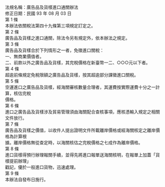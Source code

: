 法規名稱：廣告品及貨樣進口通關辦法  
修正日期：民國 93 年 08 月 03 日  
第 1 條  
本辦法依關稅法第四十九條第三項規定訂定之。  
第 2 條  
廣告品及貨樣之進口通關，除法令另有規定外，依本辦法之規定。  
第 3 條  
廣告品及貨樣合於下列情形之一者，免徵進口關稅：  
一、無商業價值者。  
二、前款以外之廣告品及貨樣，其完稅價格在新臺幣一二、○○○元以下者。  
第 4 條  
超逾前條規定免稅限額之廣告品及貨樣，按其超逾部分課徵進口關稅。  
第 5 條  
空運進口之廣告品及貨樣，經海關審核數量合理者，其運費按實際運費十分之一計算，核估完稅  
價格。  
第 6 條  
進口之廣告品及貨樣涉及貿易管理須由海關配合查核事項，應核憑輸入規定之相關文件放行。  
第 7 條  
廣告品及貨樣之價值，以收件人提出證明文件所載離岸價格或經海關核定之離岸價格為計算根  
據。離岸價格無從查定時，以海關核估之完稅價格之七成作為離岸價格。  
第 8 條  
進口貨樣得預行辦理報關手續，並得先將進口報單送海關核明，在報單上加蓋「貨樣提前辦理」  
戳記，優於一般進口貨物，迅速處理。  
第 9 條  
本辦法自發布日施行。  


